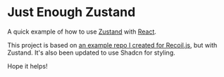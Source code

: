 # Just Enough Zustand

A quick example of how to use [Zustand](https://github.com/pmndrs/zustand) with [React](https://github.com/facebook/react).

This project is based on [an example repo I created for Recoil.js](https://github.com/kristianfreeman/recoiljs-demo), but with Zustand. It's also been updated to use Shadcn for styling.

Hope it helps!
